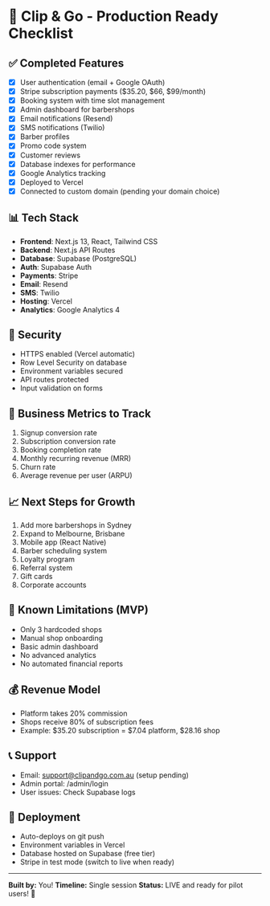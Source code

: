 # 🚀 Clip & Go - Production Ready Checklist

## ✅ Completed Features
- [x] User authentication (email + Google OAuth)
- [x] Stripe subscription payments ($35.20, $66, $99/month)
- [x] Booking system with time slot management
- [x] Admin dashboard for barbershops
- [x] Email notifications (Resend)
- [x] SMS notifications (Twilio)
- [x] Barber profiles
- [x] Promo code system
- [x] Customer reviews
- [x] Database indexes for performance
- [x] Google Analytics tracking
- [x] Deployed to Vercel
- [x] Connected to custom domain (pending your domain choice)

## 📊 Tech Stack
- **Frontend**: Next.js 13, React, Tailwind CSS
- **Backend**: Next.js API Routes
- **Database**: Supabase (PostgreSQL)
- **Auth**: Supabase Auth
- **Payments**: Stripe
- **Email**: Resend
- **SMS**: Twilio
- **Hosting**: Vercel
- **Analytics**: Google Analytics 4

## 🔐 Security
- HTTPS enabled (Vercel automatic)
- Row Level Security on database
- Environment variables secured
- API routes protected
- Input validation on forms

## 🎯 Business Metrics to Track
1. Signup conversion rate
2. Subscription conversion rate
3. Booking completion rate
4. Monthly recurring revenue (MRR)
5. Churn rate
6. Average revenue per user (ARPU)

## 📈 Next Steps for Growth
1. Add more barbershops in Sydney
2. Expand to Melbourne, Brisbane
3. Mobile app (React Native)
4. Barber scheduling system
5. Loyalty program
6. Referral system
7. Gift cards
8. Corporate accounts

## 🐛 Known Limitations (MVP)
- Only 3 hardcoded shops
- Manual shop onboarding
- Basic admin dashboard
- No advanced analytics
- No automated financial reports

## 💰 Revenue Model
- Platform takes 20% commission
- Shops receive 80% of subscription fees
- Example: $35.20 subscription = $7.04 platform, $28.16 shop

## 📞 Support
- Email: support@clipandgo.com.au (setup pending)
- Admin portal: /admin/login
- User issues: Check Supabase logs

## 🚀 Deployment
- Auto-deploys on git push
- Environment variables in Vercel
- Database hosted on Supabase (free tier)
- Stripe in test mode (switch to live when ready)

---
**Built by:** You! 
**Timeline:** Single session
**Status:** LIVE and ready for pilot users! 🎉
